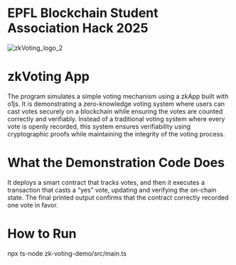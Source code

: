 # EPFL Blockchain Student Association Hack 2025
![zkVoting_logo_2](https://github.com/user-attachments/assets/43e7b81c-473a-4bbf-b7f6-15e116df737c)
# zkVoting App

The program simulates a simple voting mechanism using a zkApp built with o1js. It is demonstrating a zero-knowledge voting system where users can cast votes securely on a blockchain while ensuring the votes are counted correctly and verifiably. Instead of a traditional voting system where every vote is openly recorded, this system ensures verifiability using cryptographic proofs while maintaining the integrity of the voting process.

# What the Demonstration Code Does
It deploys a smart contract that tracks votes, and then it executes a transaction that casts a “yes” vote, updating and verifying the on-chain state. The final printed output confirms that the contract correctly recorded one vote in favor.

# How to Run
npx ts-node zk-voting-demo/src/main.ts
